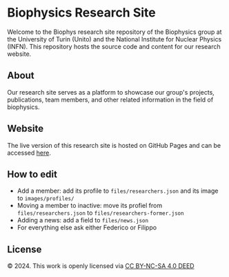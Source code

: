 # Biophysics Research Site

Welcome to the Biophys research site repository of the Biophysics group at the University of Turin (Unito) and the National Institute for Nuclear Physics (INFN). This repository hosts the source code and content for our research website.

## About

Our research site serves as a platform to showcase our group's projects, publications, team members, and other related information in the field of biophysics.

## Website

The live version of this research site is hosted on GitHub Pages and can be accessed [here](https://biophys-turin.github.io/).

## How to edit

- Add a member: add its profile to `files/researchers.json` and its image to `images/profiles/`
- Moving a member to inactive: move its profiel from `files/researchers.json` to `files/researchers-former.json`
- Adding a news: add a field to `files/news.json`
- For everything else ask either Federico or Filippo

## License
© 2024. This work is openly licensed via [CC BY-NC-SA 4.0 DEED](https://creativecommons.org/licenses/by-nc-sa/4.0/)
